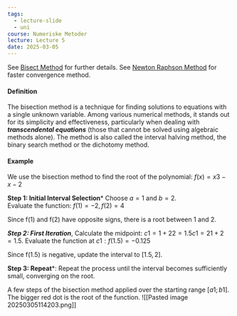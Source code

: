 ```yaml
---
tags:
  - lecture-slide
  - uni
course: Numeriske Metoder
lecture: Lecture 5
date: 2025-03-05
---
```

See [Bisect Method](https://www.geeksforgeeks.org/program-for-bisection-method/?ref=gcse_outind) for further details.
See [Newton Raphson Method](https://www.geeksforgeeks.org/newton-raphson-method/?ref=gcse_outind) for faster convergence method.
#### Definition
The bisection method is a technique for finding solutions to equations with a single unknown variable. Among various numerical methods, it stands out for its simplicity and effectiveness, particularly when dealing with ***transcendental equations*** (those that cannot be solved using algebraic methods alone). The method is also called the interval halving method, the binary search method or the dichotomy method.

#### Example
We use the bisection method to find the root of the polynomial: $f(x)=x3−x−2$

**Step 1: Initial Interval Selection*** Choose $a= 1$ and $b= 2$.  
Evaluate the function: $f(1) = −2, f(2) = 4$

Since f(1) and f(2) have opposite signs, there is a root between 1 and 2.

***Step 2: First Iteration***, Calculate the midpoint:  $c1=1+22=1.5c1​=21+2​=1.5$.
Evaluate the function at $c1 ​: f(1.5) = −0.125$

Since f(1.5) is negative, update the interval to $[1.5, 2]$.

**Step 3: Repeat***: Repeat the process until the interval becomes sufficiently small, converging on the root.

A few steps of the bisection method applied over the starting range $[a1;b1]$. The bigger red dot is the root of the function.
![[Pasted image 20250305114203.png]]
